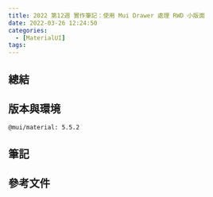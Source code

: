 ```yaml
---
title: 2022 第12週 實作筆記：使用 Mui Drawer 處理 RWD 小版面
date: 2022-03-26 12:24:50
categories:
  - [MaterialUI]
tags:
---
```


## 總結


## 版本與環境
```
@mui/material: 5.5.2
```

## 筆記


## 參考文件
